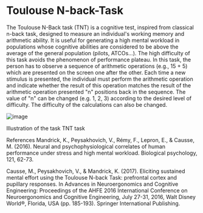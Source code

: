 # Toulouse N-back-Task

The Toulouse N-Back task (TNT) is a cognitive test, inspired from classical n-back task, designed to measure an individual's working memory and arithmetic ability. It is useful for generating a high mental workload in populations whose cognitive abilities are considered to be above the average of the general population (pilots, ATCOs...). The high difficulty of this task avoids the phenomenon of performance plateau. In this task, the person has to observe a sequence of arithmetic operations (e.g., 15 + 5) which are presented on the screen one after the other. Each time a new stimulus is presented, the individual must perform the arithmetic operation and indicate whether the result of this operation matches the result of the arithmetic operation presented "n" positions back in the sequence. The value of "n" can be changed (e.g. 1, 2, 3) according to the desired level of difficulty. The difficulty of the calculations can also be changed.


![image](https://github.com/mickael303134/Toulouse-N-back-Task/assets/129756287/5a10ac53-fa9a-4bd2-9dbd-9a9251e25bad)

Illustration of the task TNT task

References
Mandrick, K., Peysakhovich, V., Rémy, F., Lepron, E., & Causse, M. (2016). Neural and psychophysiological correlates of human performance under stress and high mental workload. Biological psychology, 121, 62-73.

Causse, M., Peysakhovich, V., & Mandrick, K. (2017). Eliciting sustained mental effort using the Toulouse N-back Task: prefrontal cortex and pupillary responses. In Advances in Neuroergonomics and Cognitive Engineering: Proceedings of the AHFE 2016 International Conference on Neuroergonomics and Cognitive Engineering, July 27-31, 2016, Walt Disney World®, Florida, USA (pp. 185-193). Springer International Publishing.
